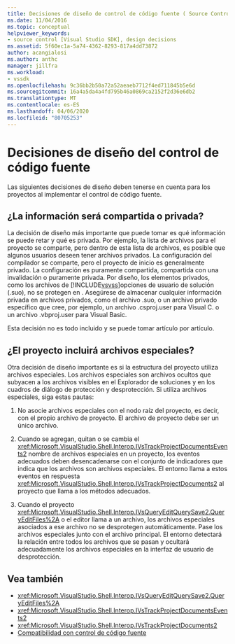 ```yaml
---
title: Decisiones de diseño de control de código fuente ( Source Control Design Decisions) Microsoft Docs
ms.date: 11/04/2016
ms.topic: conceptual
helpviewer_keywords:
- source control [Visual Studio SDK], design decisions
ms.assetid: 5f60ec1a-5a74-4362-8293-817a4dd73872
author: acangialosi
ms.author: anthc
manager: jillfra
ms.workload:
- vssdk
ms.openlocfilehash: 9c36bb2b50a72a52aeaeb7712f4ed711845b5e6d
ms.sourcegitcommit: 16a4a5da4a4fd795b46a0869ca2152f2d36e6db2
ms.translationtype: MT
ms.contentlocale: es-ES
ms.lasthandoff: 04/06/2020
ms.locfileid: "80705253"
---
```

# <a name="source-control-design-decisions"></a>Decisiones de diseño del control de código fuente
Las siguientes decisiones de diseño deben tenerse en cuenta para los proyectos al implementar el control de código fuente.

## <a name="will-information-be-shared-or-private"></a>¿La información será compartida o privada?
 La decisión de diseño más importante que puede tomar es qué información se puede retar y qué es privada. Por ejemplo, la lista de archivos para el proyecto se comparte, pero dentro de esta lista de archivos, es posible que algunos usuarios deseen tener archivos privados. La configuración del compilador se comparte, pero el proyecto de inicio es generalmente privado. La configuración es puramente compartida, compartida con una invalidación o puramente privada. Por diseño, los elementos privados, como los archivos de [!INCLUDE[vsvss](../../extensibility/includes/vsvss_md.md)]opciones de usuario de solución (.suo), no se protegen en . Asegúrese de almacenar cualquier información privada en archivos privados, como el archivo .suo, o un archivo privado específico que cree, por ejemplo, un archivo .csproj.user para Visual C. o un archivo .vbproj.user para Visual Basic.

 Esta decisión no es todo incluido y se puede tomar artículo por artículo.

## <a name="will-the-project-include-special-files"></a>¿El proyecto incluirá archivos especiales?
 Otra decisión de diseño importante es si la estructura del proyecto utiliza archivos especiales. Los archivos especiales son archivos ocultos que subyacen a los archivos visibles en el Explorador de soluciones y en los cuadros de diálogo de protección y desprotección. Si utiliza archivos especiales, siga estas pautas:

1. No asocie archivos especiales con el nodo raíz del proyecto, es decir, con el propio archivo de proyecto. El archivo de proyecto debe ser un único archivo.

2. Cuando se agregan, quitan o se cambia el <xref:Microsoft.VisualStudio.Shell.Interop.IVsTrackProjectDocumentsEvents2> nombre de archivos especiales en un proyecto, los eventos adecuados deben desencadenarse con el conjunto de indicadores que indica que los archivos son archivos especiales. El entorno llama a estos eventos en respuesta <xref:Microsoft.VisualStudio.Shell.Interop.IVsTrackProjectDocuments2> al proyecto que llama a los métodos adecuados.

3. Cuando el proyecto <xref:Microsoft.VisualStudio.Shell.Interop.IVsQueryEditQuerySave2.QueryEditFiles%2A> o el editor llama a un archivo, los archivos especiales asociados a ese archivo no se desprotegen automáticamente. Pase los archivos especiales junto con el archivo principal. El entorno detectará la relación entre todos los archivos que se pasan y ocultará adecuadamente los archivos especiales en la interfaz de usuario de desprotección.

## <a name="see-also"></a>Vea también
- <xref:Microsoft.VisualStudio.Shell.Interop.IVsQueryEditQuerySave2.QueryEditFiles%2A>
- <xref:Microsoft.VisualStudio.Shell.Interop.IVsTrackProjectDocumentsEvents2>
- <xref:Microsoft.VisualStudio.Shell.Interop.IVsTrackProjectDocuments2>
- [Compatibilidad con control de código fuente](../../extensibility/internals/supporting-source-control.md)
